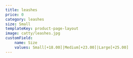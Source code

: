 ```yaml
---
title: leashes
price: 0
category: leashes
size: Small
templateKey: product-page-layout
image: catty/leashes.jpg
customField: 
    name: Size
    values: Small[+18.00]|Medium[+23.00]|Large[+25.00]
---
```



